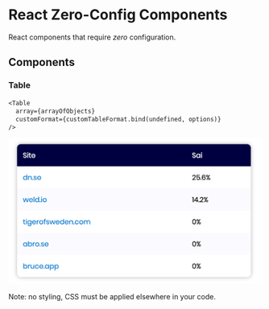 # React Zero-Config Components

React components that require _zero_ configuration.

## Components

### Table

    <Table
      array={arrayOfObjects}
      customFormat={customTableFormat.bind(undefined, options)}
    />

![Table](docs/Table.png)

Note: no styling, CSS must be applied elsewhere in your code.
